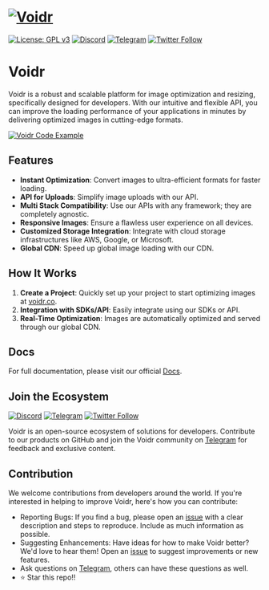 # [![Voidr](https://img.voidr.co/voidr/compress:100/convert:webp/fetch/https://api.voidr.co/v1/images/raw/voidr/voidr-banner-en_1701195001454.png)](https://en.voidr.co/images)

[![License: GPL v3](https://img.shields.io/badge/License-GPLv3-blue.svg)](https://www.gnu.org/licenses/gpl-3.0)
[![Discord](https://img.shields.io/badge/Discord-7289DA?style=flat-square&logo=discord&logoColor=white)](https://discord.gg/Wk6dfhJu)
[![Telegram](https://img.shields.io/badge/Telegram-2CA5E0?style=flat-squeare&logo=telegram&logoColor=white)](https://t.me/comunidadevoidr/1)
[![Twitter Follow](https://img.shields.io/twitter/follow/Voidr_co?style=social)](https://twitter.com/Voidr_co)

# Voidr

Voidr is a robust and scalable platform for image optimization and resizing, specifically designed for developers. With our intuitive and flexible API, you can improve the loading performance of your applications in minutes by delivering optimized images in cutting-edge formats.

[![Voidr Code Example](https://img.voidr.co/voidr/compress:100/convert:webp/fetch/https://api.voidr.co/v1/images/raw/voidr/code-example-clean.png)](https://voidr-images-en.readme.io/reference/intro)

## Features

- **Instant Optimization**: Convert images to ultra-efficient formats for faster loading.
- **API for Uploads**: Simplify image uploads with our API.
- **Multi Stack Compatibility**: Use our APIs with any framework; they are completely agnostic.
- **Responsive Images**: Ensure a flawless user experience on all devices.
- **Customized Storage Integration**: Integrate with cloud storage infrastructures like AWS, Google, or Microsoft.
- **Global CDN**: Speed up global image loading with our CDN.

## How It Works

1. **Create a Project**: Quickly set up your project to start optimizing images at [voidr.co](https://en.voidr.co/images).
2. **Integration with SDKs/API**: Easily integrate using our SDKs or API.
3. **Real-Time Optimization**: Images are automatically optimized and served through our global CDN.

## Docs

For full documentation, please visit our official [Docs](https://voidr-images-en.readme.io/reference/intro).

## Join the Ecosystem

[![Discord](https://img.shields.io/badge/Discord-7289DA?style=flat-square&logo=discord&logoColor=white)](https://discord.gg/Wk6dfhJu)
[![Telegram](https://img.shields.io/badge/Telegram-2CA5E0?style=flat-squeare&logo=telegram&logoColor=white)](https://t.me/comunidadevoidr/1)
[![Twitter Follow](https://img.shields.io/twitter/follow/Voidr_co?style=social)](https://twitter.com/Voidr_co)

Voidr is an open-source ecosystem of solutions for developers. Contribute to our products on GitHub and join the Voidr community on [Telegram](https://t.me/comunidadevoidr/1) for feedback and exclusive content.

## Contribution

We welcome contributions from developers around the world. If you're interested in helping to improve Voidr, here's how you can contribute:

- Reporting Bugs: If you find a bug, please open an [issue](https://github.com/voidr-team/voidr-service/issues) with a clear description and steps to reproduce. Include as much information as possible.
- Suggesting Enhancements: Have ideas for how to make Voidr better? We'd love to hear them! Open an [issue](https://github.com/voidr-team/voidr-service/issues) to suggest improvements or new features.
- Ask questions on [Telegram](https://t.me/comunidadevoidr/1), others can have these questions as well.
- ⭐️ Star this repo!!
